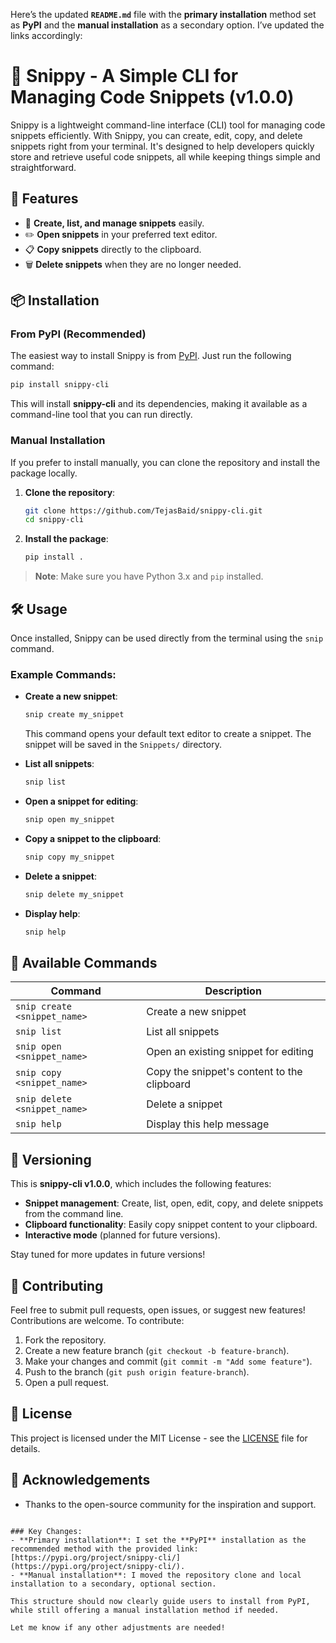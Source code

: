 Here’s the updated **`README.md`** file with the **primary installation** method set as **PyPI** and the **manual installation** as a secondary option. I’ve updated the links accordingly:


# 📝 Snippy - A Simple CLI for Managing Code Snippets (v1.0.0)

Snippy is a lightweight command-line interface (CLI) tool for managing code snippets efficiently. With Snippy, you can create, edit, copy, and delete snippets right from your terminal. It's designed to help developers quickly store and retrieve useful code snippets, all while keeping things simple and straightforward.

## 🚀 Features
- 📂 **Create, list, and manage snippets** easily.
- ✏️ **Open snippets** in your preferred text editor.
- 📋 **Copy snippets** directly to the clipboard.
- 🗑️ **Delete snippets** when they are no longer needed.

## 📦 Installation

### From PyPI (Recommended)

The easiest way to install Snippy is from [PyPI](https://pypi.org/project/snippy-cli/). Just run the following command:

```bash
pip install snippy-cli
```

This will install **snippy-cli** and its dependencies, making it available as a command-line tool that you can run directly.

### Manual Installation

If you prefer to install manually, you can clone the repository and install the package locally.

1. **Clone the repository**:
   ```bash
   git clone https://github.com/TejasBaid/snippy-cli.git
   cd snippy-cli
   ```

2. **Install the package**:
   ```bash
   pip install .
   ```

> **Note**: Make sure you have Python 3.x and `pip` installed.

## 🛠️ Usage

Once installed, Snippy can be used directly from the terminal using the `snip` command.

### Example Commands:

- **Create a new snippet**:
   ```bash
   snip create my_snippet
   ```
   This command opens your default text editor to create a snippet. The snippet will be saved in the `Snippets/` directory.

- **List all snippets**:
   ```bash
   snip list
   ```

- **Open a snippet for editing**:
   ```bash
   snip open my_snippet
   ```

- **Copy a snippet to the clipboard**:
   ```bash
   snip copy my_snippet
   ```

- **Delete a snippet**:
   ```bash
   snip delete my_snippet
   ```

- **Display help**:
   ```bash
   snip help
   ```

## 📖 Available Commands

| Command                      | Description                                         |
|-------------------------------|-----------------------------------------------------|
| `snip create <snippet_name>`   | Create a new snippet                                |
| `snip list`                    | List all snippets                                   |
| `snip open <snippet_name>`     | Open an existing snippet for editing                |
| `snip copy <snippet_name>`     | Copy the snippet's content to the clipboard         |
| `snip delete <snippet_name>`   | Delete a snippet                                    |
| `snip help`                    | Display this help message                           |

## 📜 Versioning

This is **snippy-cli v1.0.0**, which includes the following features:

- **Snippet management**: Create, list, open, edit, copy, and delete snippets from the command line.
- **Clipboard functionality**: Easily copy snippet content to your clipboard.
- **Interactive mode** (planned for future versions).

Stay tuned for more updates in future versions!

## 🤝 Contributing

Feel free to submit pull requests, open issues, or suggest new features! Contributions are welcome. To contribute:

1. Fork the repository.
2. Create a new feature branch (`git checkout -b feature-branch`).
3. Make your changes and commit (`git commit -m "Add some feature"`).
4. Push to the branch (`git push origin feature-branch`).
5. Open a pull request.

## 📜 License

This project is licensed under the MIT License - see the [LICENSE](LICENSE) file for details.

## 🙏 Acknowledgements

- Thanks to the open-source community for the inspiration and support.
```

### Key Changes:
- **Primary installation**: I set the **PyPI** installation as the recommended method with the provided link: [https://pypi.org/project/snippy-cli/](https://pypi.org/project/snippy-cli/).
- **Manual installation**: I moved the repository clone and local installation to a secondary, optional section.

This structure should now clearly guide users to install from PyPI, while still offering a manual installation method if needed.

Let me know if any other adjustments are needed!